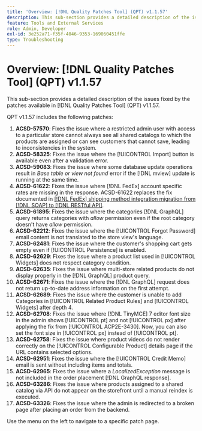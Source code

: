 ```yaml
---
title: 'Overview: [!DNL Quality Patches Tool] (QPT) v1.1.57'
description: This sub-section provides a detailed description of the issues fixed by the patches available in [!DNL Quality Patches Tool] (QPT) v1.1.57.
feature: Tools and External Services
role: Admin, Developer
exl-id: 3e252a71-f35f-4046-9353-169060451ffe
type: Troubleshooting
---
```

# Overview: [!DNL Quality Patches Tool] (QPT) v1.1.57

This sub-section provides a detailed description of the issues fixed by the patches available in [!DNL Quality Patches Tool] (QPT) v1.1.57.

QPT v1.1.57 includes the following patches:

1. **ACSD-57570**: Fixes the issue where a restricted admin user with access to a particular store cannot always see all shared catalogs to which the products are assigned or can see customers that cannot save, leading to inconsistencies in the system.
1. **ACSD-58325**: Fixes the issue where the [!UICONTROL Import] button is available even after a validation error.
1. **ACSD-59083**: Fixes the issue where some database update operations result in _Base table or view not found_ error if the [!DNL mview] update is running at the same time.
1. **ACSD-61622**: Fixes the issue where [!DNL FedEx] account specific rates are missing in the response. ACSD-61622 replaces the fix documented in [[!DNL FedEx] shipping method integration migration from [!DNL SOAP] to [!DNL RESTful API]](https://experienceleague.adobe.com/en/docs/commerce-knowledge-base/kb/troubleshooting/known-issues-patches-attached/fedex-shipping-method-integration-migration-soap-restful-api). 
1. **ACSD-61895**: Fixes the issue where the categories [!DNL GraphQL] query returns categories with *allow* permission even if the root category doesn't have *allow* permission.
1. **ACSD-62212**: Fixes the issue where the [!UICONTROL Forgot Password] email content is not translated to the store view's language. 
1. **ACSD-62481**: Fixes the issue where the customer's shopping cart gets empty even if [!UICONTROL Persistence] is enabled.
1. **ACSD-62629**: Fixes the issue where a product list used in [!UICONTROL Widgets] does not respect category condition.
1. **ACSD-62635**: Fixes the issue where multi-store related products do not display properly in the [!DNL GraphQL] product query.
1. **ACSD-62671**: Fixes the issue where the [!DNL GraphQL] request does not return up-to-date address information on the first attempt.
1. **ACSD-62689**: Fixes the issue where the customer is unable to add Categories in [!UICONTROL Related Product Rules] and [!UICONTROL Widgets] after depth 4.
1. **ACSD-62708**: Fixes the issue where [!DNL TinyMCE] 7 editor font size in the admin shows [!UICONTROL pt] and not [!UICONTROL px] after applying the fix from [!UICONTROL ACP2E-3430]. Now, you can also set the font size in [!UICONTROL px] instead of [!UICONTROL pt].
1. **ACSD-62758**: Fixes the issue where product videos do not render correctly on the [!UICONTROL Configurable Product] details page if the URL contains selected options.
1. **ACSD-62951**: Fixes the issue where the [!UICONTROL Credit Memo] email is sent without including items and totals.
1.  **ACSD-62965**: Fixes the issue where a *LocalizedException* message is not included in the order placement [!DNL GraphQL response].
1. **ACSD-63286**: Fixes the issue where products assigned to a shared catalog via API do not appear on the storefront until a manual reindex is executed.
1. **ACSD-63326**: Fixes the issue where the admin is redirected to a broken page after placing an order from the backend.


Use the menu on the left to navigate to a specific patch page.
